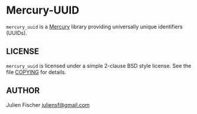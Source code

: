 # Mercury-UUID

`mercury_uuid` is a [Mercury](http:/www.mercurylang.org) library providing
universally unique identifiers (UUIDs).

## LICENSE

`mercury_uuid` is licensed under a simple 2-clause BSD style license.  See the
file [COPYING](COPYING) for details.

## AUTHOR

Julien Fischer <juliensf@gmail.com>
